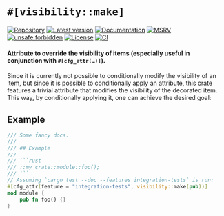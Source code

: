 # `#[visibility::make]`

[![Repository](https://img.shields.io/badge/repository-GitHub-brightgreen.svg)](https://github.com/danielhenrymantilla/visibility.rs)
[![Latest version](https://img.shields.io/crates/v/visibility.svg)](https://crates.io/crates/visibility)
[![Documentation](https://docs.rs/visibility/badge.svg)](https://docs.rs/visibility)
[![MSRV](https://img.shields.io/badge/MSRV-1.43.0-white)](https://gist.github.com/danielhenrymantilla/8e5b721b3929084562f8f65668920c33)
[![unsafe forbidden](https://img.shields.io/badge/unsafe-forbidden-success.svg)](https://github.com/rust-secure-code/safety-dance/)
[![License](https://img.shields.io/crates/l/visibility.svg)](https://github.com/danielhenrymantilla/visibility.rs/blob/master/LICENSE)
[![CI](https://github.com/danielhenrymantilla/visibility.rs/workflows/CI/badge.svg)](https://github.com/danielhenrymantilla/visibility.rs/actions)

#### Attribute to override the visibility of items (especially useful in conjunction with `#[cfg_attr(…)]`).

Since it is currently not possible to conditionally modify the visibility of an
item, but since it is possible to conditionally apply an attribute, this crate
features a trivial attribute that modifies the visibility of the decorated item.
This way, by conditionally applying it, one can achieve the desired goal:

## Example

```rust
/// Some fancy docs.
///
/// ## Example
///
/// ```rust
/// ::my_crate::module::foo();
/// ```
// Assuming `cargo test --doc --features integration-tests` is run:
#[cfg_attr(feature = "integration-tests", visibility::make(pub))]
mod module {
    pub fn foo() {}
}
```
